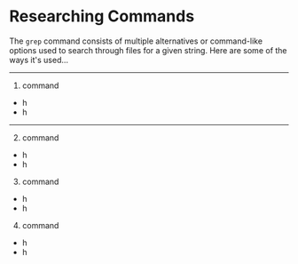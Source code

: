 # Researching Commands
The ```grep``` command consists of multiple alternatives or command-like options used to search through files for a given string. Here are some of the ways it's used... 

***

1. command
  * h
  * h

***

2. command
  * h
  * h



3. command
  * h
  * h



4. command
  * h
  * h
